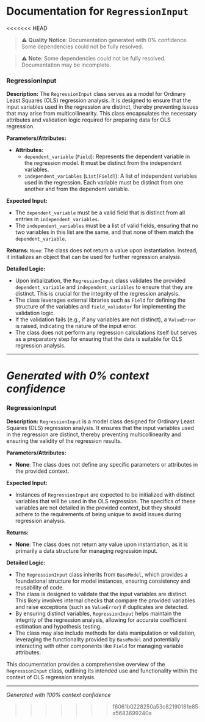 # Documentation for `RegressionInput`

<<<<<<< HEAD
> ⚠️ **Quality Notice**: Documentation generated with 0% confidence. Some dependencies could not be fully resolved.


> ⚠️ **Note**: Some dependencies could not be fully resolved. Documentation may be incomplete.
### RegressionInput

**Description:**
The `RegressionInput` class serves as a model for Ordinary Least Squares (OLS) regression analysis. It is designed to ensure that the input variables used in the regression are distinct, thereby preventing issues that may arise from multicollinearity. This class encapsulates the necessary attributes and validation logic required for preparing data for OLS regression.

**Parameters/Attributes:**
- **Attributes:**
  - `dependent_variable` (`Field`): Represents the dependent variable in the regression model. It must be distinct from the independent variables.
  - `independent_variables` (`List[Field]`): A list of independent variables used in the regression. Each variable must be distinct from one another and from the dependent variable.
  
**Expected Input:**
- The `dependent_variable` must be a valid field that is distinct from all entries in `independent_variables`.
- The `independent_variables` must be a list of valid fields, ensuring that no two variables in this list are the same, and that none of them match the `dependent_variable`.

**Returns:**
`None`: The class does not return a value upon instantiation. Instead, it initializes an object that can be used for further regression analysis.

**Detailed Logic:**
- Upon initialization, the `RegressionInput` class validates the provided `dependent_variable` and `independent_variables` to ensure that they are distinct. This is crucial for the integrity of the regression analysis.
- The class leverages external libraries such as `Field` for defining the structure of the variables and `field_validator` for implementing the validation logic.
- If the validation fails (e.g., if any variables are not distinct), a `ValueError` is raised, indicating the nature of the input error.
- The class does not perform any regression calculations itself but serves as a preparatory step for ensuring that the data is suitable for OLS regression analysis.

---
*Generated with 0% context confidence*
=======
### RegressionInput

**Description:**
`RegressionInput` is a model class designed for Ordinary Least Squares (OLS) regression analysis. It ensures that the input variables used in the regression are distinct, thereby preventing multicollinearity and ensuring the validity of the regression results.

**Parameters/Attributes:**
- **None**: The class does not define any specific parameters or attributes in the provided context.

**Expected Input:**
- Instances of `RegressionInput` are expected to be initialized with distinct variables that will be used in the OLS regression. The specifics of these variables are not detailed in the provided context, but they should adhere to the requirements of being unique to avoid issues during regression analysis.

**Returns:**
- **None**: The class does not return any value upon instantiation, as it is primarily a data structure for managing regression input.

**Detailed Logic:**
- The `RegressionInput` class inherits from `BaseModel`, which provides a foundational structure for model instances, ensuring consistency and reusability of code.
- The class is designed to validate that the input variables are distinct. This likely involves internal checks that compare the provided variables and raise exceptions (such as `ValueError`) if duplicates are detected.
- By ensuring distinct variables, `RegressionInput` helps maintain the integrity of the regression analysis, allowing for accurate coefficient estimation and hypothesis testing.
- The class may also include methods for data manipulation or validation, leveraging the functionality provided by `BaseModel` and potentially interacting with other components like `Field` for managing variable attributes. 

This documentation provides a comprehensive overview of the `RegressionInput` class, outlining its intended use and functionality within the context of OLS regression analysis.

---
*Generated with 100% context confidence*
>>>>>>> f6061b0228250a53c82190181e85a5683699240a
